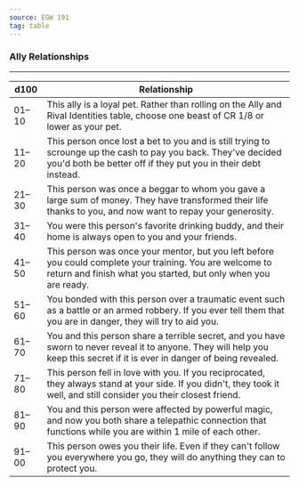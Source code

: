 ```yaml
---
source: EGW 191
tag: table
---
```


### Ally Relationships
---
|d100|Relationship|
|----|------------|
|01–10|This ally is a loyal pet. Rather than rolling on the Ally and Rival Identities table, choose one beast of CR 1/8 or lower as your pet.|
|11–20|This person once lost a bet to you and is still trying to scrounge up the cash to pay you back. They've decided you'd both be better off if they put you in their debt instead.|
|21–30|This person was once a beggar to whom you gave a large sum of money. They have transformed their life thanks to you, and now want to repay your generosity.|
|31–40|You were this person's favorite drinking buddy, and their home is always open to you and your friends.|
|41–50|This person was once your mentor, but you left before you could complete your training. You are welcome to return and finish what you started, but only when you are ready.|
|51–60|You bonded with this person over a traumatic event such as a battle or an armed robbery. If you ever tell them that you are in danger, they will try to aid you.|
|61–70|You and this person share a terrible secret, and you have sworn to never reveal it to anyone. They will help you keep this secret if it is ever in danger of being revealed.|
|71–80|This person fell in love with you. If you reciprocated, they always stand at your side. If you didn't, they took it well, and still consider you their closest friend.|
|81–90|You and this person were affected by powerful magic, and now you both share a telepathic connection that functions while you are within 1 mile of each other.|
|91–00|This person owes you their life. Even if they can't follow you everywhere you go, they will do anything they can to protect you.|
